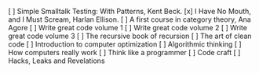 [ ] Simple Smalltalk Testing: With Patterns, Kent Beck.
[x] I Have No Mouth, and I Must Scream, Harlan Ellison.
[ ] A first course in category theory, Ana Agore
[ ] Write great code volume 1
[ ] Write great code volume 2
[ ] Write great code volume 3
[ ] The recursive book of recursion
[ ] The art of clean code
[ ] Introduction to computer optimization
[ ] Algorithmic thinking
[ ] How computers really work
[ ] Think like a programmer
[ ] Code craft
[ ] Hacks, Leaks and Revelations